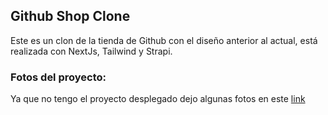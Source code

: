## Github Shop Clone

Este es un clon de la tienda de Github con el diseño anterior al actual, está realizada con NextJs, Tailwind y Strapi.

### Fotos del proyecto:
Ya que no tengo el proyecto desplegado dejo algunas fotos en este [link](https://photos.app.goo.gl/33xsxVENbH5UmhcB7)
